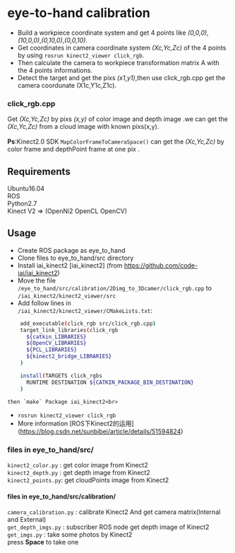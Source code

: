 eye-to-hand calibration 
=========================
* Build a workpiece coordinate system and get 4 points like *(0,0,0)*,*(10,0,0)*,*(0,10,0)*,*(0,0,10)*.<br> 
* Get coordinates in camera coordinate system *(Xc,Yc,Zc)* of the 4 points by using `rosrun kinect2_viewer click_rgb`.<br> 
* Then calculate the camera to workpiece transformation matrix A with the 4 points informations.<br> 
* Detect the target and get the pixs *(x1,y1)*,then use click_rgb.cpp get the camera coordunate (X1c,Y1c,Z1c).<br> 

### click_rgb.cpp
Get *(Xc,Yc,Zc)* by pixs *(x,y)* of color image and depth image .we can get the *(Xc,Yc,Zc)* from a cloud image with known pixs(x,y).<br> <br> 
**Ps**:Kinect2.0 SDK `MapColorFrameToCameraSpace()` can get the *(Xc,Yc,Zc)* by color frame and depthPoint frame at one pix .<br> 

## Requirements

Ubuntu16.04<br> 
ROS<br> 
Python2.7<br> 
Kinect V2 => (OpenNi2 OpenCL OpenCV)<br> 

## Usage

* Create ROS package as eye_to_hand <br> 
* Clone files to eye_to_hand/src directory<br> 
* Install iai_kinect2 [iai_kinect2] (from https://github.com/code-iai/iai_kinect2) <br> 
* Move the file `/eye_to_hand/src/calibration/2Dimg_to_3Dcamer/click_rgb.cpp` to  `/iai_kinect2/kinect2_viewer/src` <br> 
* Add follow lines in<br> `/iai_kinect2/kinect2_viewer/CMakeLists.txt`:<br> 
```Bash
	add_executable(click_rgb src/click_rgb.cpp) 
	target_link_libraries(click_rgb
	  ${catkin_LIBRARIES}
	  ${OpenCV_LIBRARIES} 
	  ${PCL_LIBRARIES}
	  ${kinect2_bridge_LIBRARIES}
	)

	install(TARGETS click_rgbs
	  RUNTIME DESTINATION ${CATKIN_PACKAGE_BIN_DESTINATION}
	)
```
 
	then `make` Package iai_kinect2<br> 
* `rosrun kinect2_viewer click_rgb`<br>
* More information [ROS下Kinect2的运用]	(https://blog.csdn.net/sunbibei/article/details/51594824)

### files in eye_to_hand/src/
`kinect2_color.py` : get color image from Kinect2<br>
`kinect2_depth.py` : get depth image from Kinect2<br>
`kinect2_points.py`: get cloudPoints image from Kinect2<br>

#### files in eye_to_hand/src/calibration/ 
`camera_calibration.py` : calibrate Kinect2 And get camera matrix(Internal and External)<br>
`get_depth_imgs.py` : subscriber ROS node get depth image of Kinect2<br>
`get_imgs.py` : take some photos by Kinect2<br> press **Space** to take one<br>

